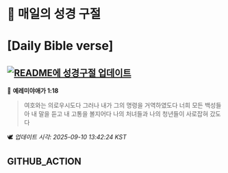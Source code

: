 # 🙏 매일의 성경 구절
# [Daily Bible verse]
## [![README에 성경구절 업데이트](https://github.com/DONGSUKA/first_test/actions/workflows/update-readme-bible.yml/badge.svg)](https://github.com/DONGSUKA/first_test/actions/workflows/update-readme-bible.yml)
<!-- START_BIBLE_VERSE -->
📖 **예레미야애가 1:18**
> 여호와는 의로우시도다 그러나 내가 그의 명령을 거역하였도다 너희 모든 백성들아 내 말을 듣고 내 고통을 볼지어다 나의 처녀들과 나의 청년들이 사로잡혀 갔도다

🕊️ _업데이트 시각: 2025-09-10 13:42:24 KST_
  <!-- END_BIBLE_VERSE -->
## GITHUB_ACTION
